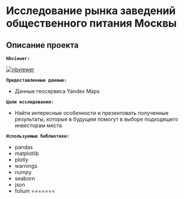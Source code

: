 
# Исследование рынка заведений общественного питания Москвы

## Описание проекта



**`Nbviewer:`** 

[![nbviewer](https://img.shields.io/badge/VIEW-nbviewer-orange)](https://nbviewer.org/github/prvdk/Yandex.Practicum.DA/blob/main/11_catering_market_research_in_Moscow_for_decisionmaking/11.%20Исследования%20рынка%20общепита%20в%20Москве%20для%20принятия%20решения%20.ipynb)

**`Предоставленные данные:`**

* Данные геосервиса Yandex Maps

**`Цели исследования:`** 
* Найти интересные особенности и презентовать полученные результаты, которые в будущем помогут в выборе подходящего инвесторам места

**`Используемые библиотеки:`**
* pandas
* matplotlib
* plotly
* warnings
* numpy
* seaborn
* json
* folium
=======

